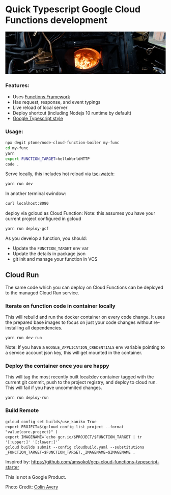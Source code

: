 # Quick Typescript Google Cloud Functions development

![](boiler.jpg)

### Features:

* Uses [Functions Framework](https://github.com/GoogleCloudPlatform/functions-framework-nodejs)
* Has request, response, and event typings
* Live reload of local server
* Deploy shortcut (including Nodejs 10 runtime by default)
* [Google Typescript style](https://www.npmjs.com/package/gts) 

### Usage:

```bash
npx degit ptone/node-cloud-function-boiler my-func
cd my-func
yarn
export FUNCTION_TARGET=helloWorldHTTP
code .
```

Serve locally, this includes hot reload via [tsc-watch](https://www.npmjs.com/package/tsc-watch):

```bash
yarn run dev
```

In another terminal swindow:

```bash
curl localhost:8080
```


deploy via gcloud as Cloud Function:
Note: this assumes you have your current project configured in gcloud

```bash
yarn run deploy-gcf
```
As you develop a function, you should:

* Update the `FUNCTION_TARGET` env var
* Update the details in package.json
* git init and manage your function in VCS


## Cloud Run

The same code which you can deploy on Cloud Functions can be deployed to the managed Cloud Run service.

### Iterate on function code in container locally

This will rebuild and run the docker container on every code change. It uses the prepared base images to focus on just your code changes without re-installing all dependencies.

```
yarn run dev-run
```

Note: If you have a `GOOGLE_APPLICATION_CREDENTIALS` env variable pointing to a service account json key, this will get mounted in the container.

### Deploy the container once you are happy

This will tag the most recently built local:dev container tagged with the current git commit, push to the project registry, and deploy to cloud run. This will fail if you have uncommited changes.

```
yarn run deploy-run
```

### Build Remote

```
gcloud config set builds/use_kaniko True
export PROJECT=$(gcloud config list project --format "value(core.project)" )
export IMAGENAME=`echo gcr.io/$PROJECT/$FUNCTION_TARGET | tr '[:upper:]' '[:lower:]'`
gcloud builds submit --config cloudbuild.yaml --substitutions _FUNCTION_TARGET=$FUNCTION_TARGET,_IMAGENAME=$IMAGENAME .
```

Inspired by: https://github.com/amsokol/gcp-cloud-functions-typescript-starter

This is not a Google Product.

Photo Credit: [Colin Avery](https://unsplash.com/photos/InMS8UZ5Ki8)